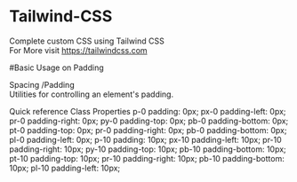 # Tailwind-CSS
Complete custom CSS using Tailwind CSS <br>
For More visit https://tailwindcss.com

#Basic Usage on Padding

Spacing /Padding <br> 
Utilities for controlling an element's padding.

Quick reference
Class Properties
    p-0   padding: 0px;
    px-0	padding-left: 0px;
    pr-0  padding-right: 0px;
    py-0	padding-top: 0px;
    pb-0  padding-bottom: 0px;
    pt-0	padding-top: 0px;
    pr-0	padding-right: 0px;
    pb-0	padding-bottom: 0px;
    pl-0	padding-left: 0px;
    p-10  padding: 10px;
    px-10	padding-left: 10px;
    pr-10  padding-right: 10px;
    py-10	padding-top: 10px;
    pb-10  padding-bottom: 10px;
    pt-10	padding-top: 10px;
    pr-10	padding-right: 10px;
    pb-10	padding-bottom: 10px;
    pl-10	padding-left: 10px;
